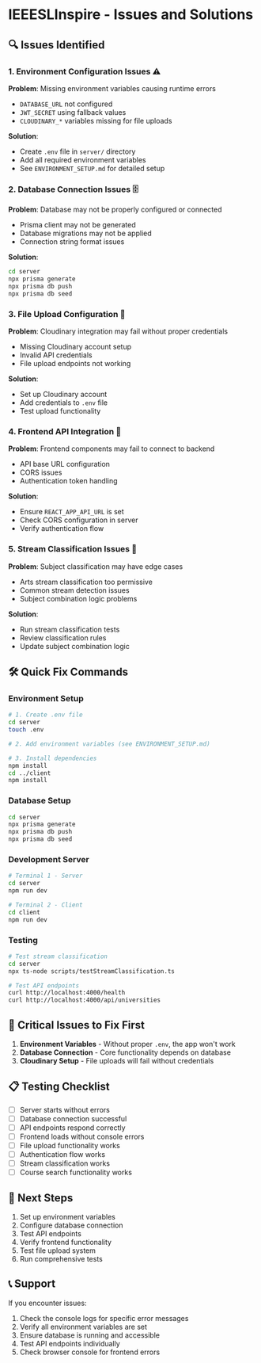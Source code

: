 # IEEESLInspire - Issues and Solutions

## 🔍 **Issues Identified**

### 1. **Environment Configuration Issues** ⚠️
**Problem**: Missing environment variables causing runtime errors
- `DATABASE_URL` not configured
- `JWT_SECRET` using fallback values
- `CLOUDINARY_*` variables missing for file uploads

**Solution**: 
- Create `.env` file in `server/` directory
- Add all required environment variables
- See `ENVIRONMENT_SETUP.md` for detailed setup

### 2. **Database Connection Issues** 🗄️
**Problem**: Database may not be properly configured or connected
- Prisma client may not be generated
- Database migrations may not be applied
- Connection string format issues

**Solution**:
```bash
cd server
npx prisma generate
npx prisma db push
npx prisma db seed
```

### 3. **File Upload Configuration** 📁
**Problem**: Cloudinary integration may fail without proper credentials
- Missing Cloudinary account setup
- Invalid API credentials
- File upload endpoints not working

**Solution**:
- Set up Cloudinary account
- Add credentials to `.env` file
- Test upload functionality

### 4. **Frontend API Integration** 🎨
**Problem**: Frontend components may fail to connect to backend
- API base URL configuration
- CORS issues
- Authentication token handling

**Solution**:
- Ensure `REACT_APP_API_URL` is set
- Check CORS configuration in server
- Verify authentication flow

### 5. **Stream Classification Issues** 🧠
**Problem**: Subject classification may have edge cases
- Arts stream classification too permissive
- Common stream detection issues
- Subject combination logic problems

**Solution**:
- Run stream classification tests
- Review classification rules
- Update subject combination logic

## 🛠️ **Quick Fix Commands**

### Environment Setup
```bash
# 1. Create .env file
cd server
touch .env

# 2. Add environment variables (see ENVIRONMENT_SETUP.md)

# 3. Install dependencies
npm install
cd ../client
npm install
```

### Database Setup
```bash
cd server
npx prisma generate
npx prisma db push
npx prisma db seed
```

### Development Server
```bash
# Terminal 1 - Server
cd server
npm run dev

# Terminal 2 - Client  
cd client
npm run dev
```

### Testing
```bash
# Test stream classification
cd server
npx ts-node scripts/testStreamClassification.ts

# Test API endpoints
curl http://localhost:4000/health
curl http://localhost:4000/api/universities
```

## 🚨 **Critical Issues to Fix First**

1. **Environment Variables** - Without proper `.env`, the app won't work
2. **Database Connection** - Core functionality depends on database
3. **Cloudinary Setup** - File uploads will fail without credentials

## 📋 **Testing Checklist**

- [ ] Server starts without errors
- [ ] Database connection successful
- [ ] API endpoints respond correctly
- [ ] Frontend loads without console errors
- [ ] File upload functionality works
- [ ] Authentication flow works
- [ ] Stream classification works
- [ ] Course search functionality works

## 🔧 **Next Steps**

1. Set up environment variables
2. Configure database connection
3. Test API endpoints
4. Verify frontend functionality
5. Test file upload system
6. Run comprehensive tests

## 📞 **Support**

If you encounter issues:
1. Check the console logs for specific error messages
2. Verify all environment variables are set
3. Ensure database is running and accessible
4. Test API endpoints individually
5. Check browser console for frontend errors
